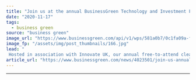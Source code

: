 ```yaml
---
title: "Join us at the annual BusinessGreen Technology and Investment Forum"
date: "2020-11-17"
tags: 
  - business green
source: "business green"
image_url: "https://www.businessgreen.com/api/v1/wps/581a0b7/0c1fa09a-f2c4-40b2-b2b8-7b95dd6fe64d/1/2020-businessgreen-tech-and-innovation-forum-1-185x114.jpg"
image_fp: "/assets/img/post_thumbnails/166.jpg"
lead: "
 Hosted in association with Innovate UK, our annual free-to-attend clean tech pitching event will bring together some of the UK's most exciting green start ups with leading investors and corporates ..."
article_url: "https://www.businessgreen.com/news/4023501/join-us-annual-businessgreen-technology-investment-forum"
---
```


---
